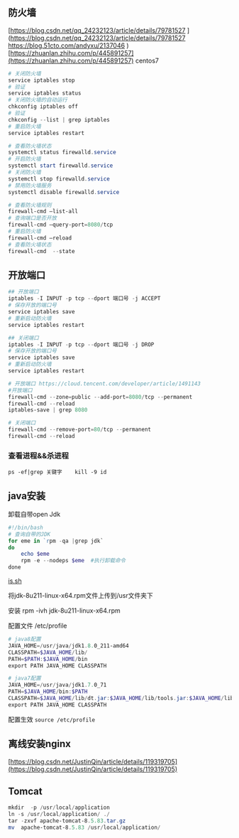 ## 防火墙

[https://blog.csdn.net/qq_24232123/article/details/79781527
](https://blog.csdn.net/qq_24232123/article/details/79781527
https://blog.51cto.com/andyxu/2137046
)[https://zhuanlan.zhihu.com/p/445891257](https://zhuanlan.zhihu.com/p/445891257)  centos7

```PowerShell
# 关闭防火墙
service iptables stop
# 验证
service iptables status
# 关闭防火墙的自动运行
chkconfig iptables off
# 验证
chkconfig --list | grep iptables
# 重启防火墙
service iptables restart
```

```PowerShell
# 查看防火墙状态
systemctl status firewalld.service
# 开启防火墙
systemctl start firewalld.service
# 关闭防火墙
systemctl stop firewalld.service
# 禁用防火墙服务
systemctl disable firewalld.service

# 查看防火墙规则
firewall-cmd –list-all
# 查询端口是否开放
firewall-cmd –query-port=8080/tcp
# 重启防火墙
firewall-cmd –reload
# 查看防火墙状态
firewall-cmd  --state
```


## 开放端口

```PowerShell
## 开放端口
iptables -I INPUT -p tcp --dport 端口号 -j ACCEPT
# 保存开放的端口号
service iptables save
# 重新启动防火墙
service iptables restart

## 关闭端口
iptables -I INPUT -p tcp --dport 端口号 -j DROP
# 保存开放的端口号
service iptables save
# 重新启动防火墙
service iptables restart
```

```PowerShell
# 开放端口 https://cloud.tencent.com/developer/article/1491143
#开放端口
firewall-cmd --zone=public --add-port=8080/tcp --permanent
firewall-cmd --reload
iptables-save | grep 8080

# 关闭端口
firewall-cmd --remove-port=80/tcp --permanent
firewall-cmd --reload
```


### 查看进程&&杀进程

`ps -ef|grep 关键字    kill -9 id`

## java安装

卸载自带open Jdk

```PowerShell
#!/bin/bash
# 查询自带的JDK
for eme in `rpm -qa |grep jdk`
do
	echo $eme
	rpm -e --nodeps $eme  #执行卸载命令
done
```

[is.sh](环境安装+a78ac578-6819-4a8e-b25f-c7dabf70cb5e/is.sh)

将jdk-8u211-linux-x64.rpm文件上传到/usr文件夹下

安装 rpm -ivh jdk-8u211-linux-x64.rpm

配置文件 /etc/profile

```PowerShell
# java8配置
JAVA_HOME=/usr/java/jdk1.8.0_211-amd64
CLASSPATH=$JAVA_HOME/lib/
PATH=$PATH:$JAVA_HOME/bin
export PATH JAVA_HOME CLASSPATH

# java7配置
JAVA_HOME=/usr/java/jdk1.7.0_71
PATH=$JAVA_HOME/bin:$PATH
CLASSPATH=$JAVA_HOME/lib/dt.jar:$JAVA_HOME/lib/tools.jar:$JAVA_HOME/lib/
export PATH JAVA_HOME CLASSPATH
```

配置生效 `source /etc/profile`

## 离线安装nginx

[https://blog.csdn.net/JustinQin/article/details/119319705](https://blog.csdn.net/JustinQin/article/details/119319705)

## Tomcat

```PowerShell
mkdir  -p /usr/local/application
ln -s /usr/local/application/ ./
tar -zxvf apache-tomcat-8.5.83.tar.gz 
mv  apache-tomcat-8.5.83 /usr/local/application/
```



